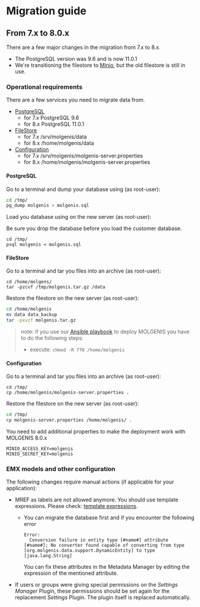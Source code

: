 # Migration guide

## From 7.x to 8.0.x
There are a few major changes in the migration from 7.x to 8.x.
- The PostgreSQL version was 9.6 and is now 11.0.1
- We're transitioning the filestore to [Minio](https://min.io/), but the old filestore is still in use.

### Operational requirements
There are a few services you need to migrate data from.

- [PostgreSQL](#postgresql)
  - for 7.x PostgreSQL 9.6
  - for 8.x PostgreSQL 11.0.1
- [FileStore](#filestore)
  - for 7.x /srv/molgenis/data
  - for 8.x /home/molgenis/data
- [Configuration](#configuration)
  - for 7.x /srv/molgenis/molgenis-server.properties
  - for 8.x /home/molgenis/molgenis-server.properties
  
#### PostgreSQL
Go to a terminal and dump your database using (as root-user):

```bash
cd /tmp/
pg_dump molgenis > molgenis.sql
```

Load you database using on the new server (as root-user):

Be sure you drop the database before you load the customer database.

```
cd /tmp/
psql molgenis < molgenis.sql
```

#### FileStore
Go to a terminal and tar you files into an archive (as root-user):

```
cd /home/molgens/
tar -pzcvf /tmp/molgenis.tar.gz /data
```

Restore the filestore on the new server (as root-user):

```bash
cd /home/molgenis
mv data data_backup
tar -pxvzf molgenis.tar.gz
```

>note: if you use our [Ansible playbook](https://github.com/molgenis/ansible) to deploy MOLGENIS you have to do the following steps:
> - execute: ```chmod -R 770 /home/molgenis```

#### Configuration
Go to a terminal and tar you files into an archive (as root-user):

```
cd /tmp/
cp /home/molgenis/molgenis-server.properties .
```

Restore the filestore on the new server (as root-user):

```bash
cd /tmp/
cp molgenis-server.properties /home/molgenis/ .
```

You need to add additional properties to make the deployment work with MOLGENIS 8.0.x

```
MINIO_ACCESS_KEY=molgenis
MINIO_SECRET_KEY=molgenis
```

### EMX models and other configuration
The following changes require manual actions (if applicable for your application):

- MREF as labels are not allowed anymore. You should use template expressions. Please check: [template expressions](guide-emx.md#template).
    - You can migrate the database first and if you encounter the following error 
    
      ```
      Error:
        Conversion failure in entity type [#name#] attribute [#name#]; No converter found capable of converting from type [org.molgenis.data.support.DynamicEntity] to type [java.lang.String]
      ```  
    
      You can fix these attributes in the Metadata Manager by editing the expression of the mentioned attribute.
- If users or groups were giving special permissions on the _Settings Manager_ Plugin, these permissions should be set again for the replacement _Settings_ Plugin. The plugin itself is replaced automatically.
   

